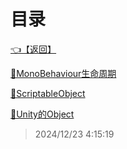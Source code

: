 # 目录  


[👈【返回】](/__Catalog__/Unity笔记/__Catalog__Unity笔记)  


[📁MonoBehaviour生命周期](/__Catalog__/Unity笔记/Unity对象系统/MonoBehaviour生命周期/__Catalog__MonoBehaviour生命周期)  

[📜ScriptableObject](/Unity笔记/Unity对象系统/ScriptableObject)  

[📜Unity的Object](/Unity笔记/Unity对象系统/Unity的Object)  







> 2024/12/23 4:15:19
